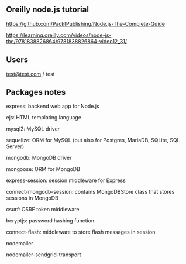 ## Oreilly node.js tutorial

https://github.com/PacktPublishing/Node.js-The-Complete-Guide

https://learning.oreilly.com/videos/node-js-the/9781838826864/9781838826864-video12_31/

## Users

test@test.com / test

## Packages notes

express: backend web app for Node.js

ejs: HTML templating language

mysql2: MySQL driver

sequelize: ORM for MySQL (but also for Postgres, MariaDB, SQLite, SQL Server)

mongodb: MongoDB driver

mongoose: ORM for MongoDB

express-session: session middleware for Express

connect-mongodb-session: contains MongoDBStore class that stores sessions in MongoDB

csurf: CSRF token middleware

bcryptjs: password hashing function

connect-flash: middleware to store flash messages in session

nodemailer

nodemailer-sendgrid-transport
